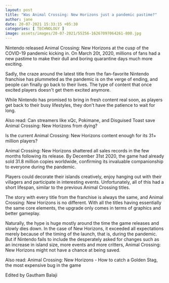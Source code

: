 ```yaml
---
layout: post
title: "Was Animal Crossing: New Horizons just a pandemic pastime?"
author: jane 
date: 20-07-2021 15:33:15 +05:30 
categories: [ TECHNOLOGY ] 
image: assets/images/20-07-2021/55256-16267097064261-800.jpg
---
```

Nintendo released Animal Crossing: New Horizons at the cusp of the COVID-19 pandemic kicking in. On March 20t, 2020, millions of fans had a new pastime to make their dull and boring quarantine days much more exciting.

Sadly, the craze around the latest title from the fan-favorite Nintendo franchise has plummeted as the pandemic is on the verge of ending, and people can finally go back to their lives. The type of content that once excited players doesn't get them excited anymore.

While Nintendo has promised to bring in fresh content real soon, as players get back to their busy lifestyles, they don't have the patience to wait for long.

Also read: Can streamers like xQc, Pokimane, and Disguised Toast save Animal Crossing: New Horizons from dying?

Is the current Animal Crossing: New Horizons content enough for its 31+ million players?

Animal Crossing: New Horizons shattered all sales records in the few months following its release. By December 31st 2020, the game had already sold 31.8 million copies worldwide, confirming its invaluable companionship to everyone during the pandemic.

Players could decorate their islands creatively, enjoy hanging out with their villagers and participate in interesting events. Unfortunately, all of this had a short lifespan, similar to the previous Animal Crossing titles.

The story with every title from the franchise is always the same, and Animal Crossing: New Horizons is no different. With all the titles having essentially the same core elements, the upgrade only comes in terms of graphics and better gameplay.

Naturally, the hype is huge mostly around the time the game releases and slowly dies down. In the case of New Horizons, it exceeded all expectations merely because of the timing of the launch, that is, during the pandemic. But if Nintendo fails to include the desperately asked for changes such as an increase in island size, more events and more critters, Animal Crossing: New Horizons might not have a chance at being saved.

Also read: Animal Crossing: New Horizons - How to catch a Golden Stag, the most expensive bug in the game

Edited by Gautham Balaji